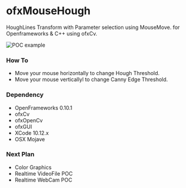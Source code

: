 # ofxMouseHough
HoughLines Transform with Parameter selection using MouseMove.
for Openframeworks & C++ using ofxCv.


![POC example]( https://github.com/bemoregt/ofxPhaseOnlyCorrelation/blob/master/result.png "POC")

### How To
- Move your mouse horizontally to change Hough Threshold. 
- Move your mouse verticallyl to change Canny Edge Threshold. 

### Dependency
- OpenFrameworks 0.10.1
- ofxCv
- ofxOpenCv
- ofxGUI
- XCode 10.12.x
- OSX Mojave

### Next Plan
- Color Graphics
- Realtime VideoFile POC
- Realtime WebCam POC



